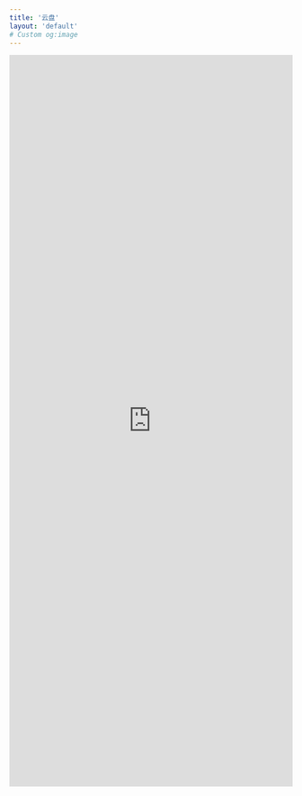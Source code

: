 ```yaml
---
title: '云盘'
layout: 'default'
# Custom og:image
---
```


 <iframe  
 height=1300vh
 width=100%
 src="https://qyue.me/index/cloud.html"  
 frameborder=0
 scrolling=no
 allowfullscreen>
 </iframe>